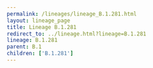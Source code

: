 ```yaml
---
permalink: /lineages/lineage_B.1.281.html
layout: lineage_page
title: Lineage B.1.281
redirect_to: ../lineage.html?lineage=B.1.281
lineage: B.1.281
parent: B.1
children: ['B.1.281']
---
```


